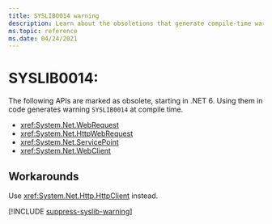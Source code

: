 ```yaml
---
title: SYSLIB0014 warning
description: Learn about the obsoletions that generate compile-time warning SYSLIB0014.
ms.topic: reference
ms.date: 04/24/2021
---
```

# SYSLIB0014:

The following APIs are marked as obsolete, starting in .NET 6. Using them in code generates warning `SYSLIB0014` at compile time.

- <xref:System.Net.WebRequest>
- <xref:System.Net.HttpWebRequest>
- <xref:System.Net.ServicePoint>
- <xref:System.Net.WebClient>

## Workarounds

Use <xref:System.Net.Http.HttpClient> instead.

[!INCLUDE [suppress-syslib-warning](../../../../includes/suppress-syslib-warning.md)]
